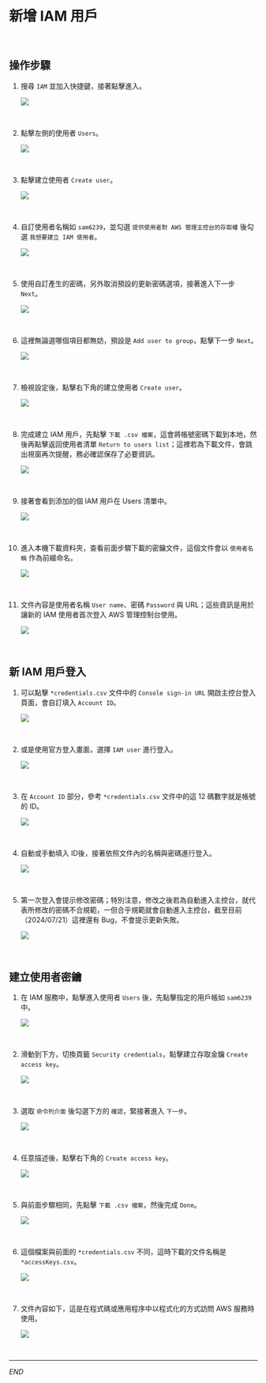 # 新增 IAM 用戶

<br>

## 操作步驟

1. 搜尋 `IAM` 並加入快捷鍵，接著點擊進入。

    ![](images/img_15.png)

<br>

2. 點擊左側的使用者 `Users`。

    ![](images/img_16.png)

<br>

3. 點擊建立使用者 `Create user`。

    ![](images/img_17.png)

<br>

4. 自訂使用者名稱如 `sam6239`，並勾選 `提供使用者對 AWS 管理主控台的存取權` 後勾選 `我想要建立 IAM 使用者`。

    ![](images/img_18.png)

<br>

5. 使用自訂產生的密碼，另外取消預設的更新密碼選項，接著進入下一步 `Next`。

    ![](images/img_19.png)

<br>

6. 這裡無論選哪個項目都無妨，預設是 `Add user to group`，點擊下一步 `Next`。

    ![](images/img_20.png)

<br>

7. 檢視設定後，點擊右下角的建立使用者 `Create user`。

    ![](images/img_21.png)

<br>

8. 完成建立 IAM 用戶，先點擊 `下載 .csv 檔案`，這會將帳號密碼下載到本地，然後再點擊返回使用者清單 `Return to users list`；這裡若為下載文件，會跳出視窗再次提醒，務必確認保存了必要資訊。

    ![](images/img_22.png)

<br>

9. 接著會看到添加的個 IAM 用戶在 Users 清單中。

    ![](images/img_23.png)

<br>

10. 進入本機下載資料夾，查看前面步驟下載的密鑰文件，這個文件會以 `使用者名稱` 作為前綴命名。

    ![](images/img_24.png)

<br>

11. 文件內容是使用者名稱 `User name`、密碼 `Password` 與 URL；這些資訊是用於讓新的 IAM 使用者首次登入 AWS 管理控制台使用。

    ![](images/img_25.png)

<br>

## 新 IAM 用戶登入

1. 可以點擊 `*credentials.csv` 文件中的 `Console sign-in URL` 開啟主控台登入頁面，會自訂填入 `Account ID`。

    ![](images/img_14.png)

<br>

2. 或是使用官方登入畫面，選擇 `IAM user` 進行登入。

    ![](images/img_56.png)

<br>

3. 在 `Account ID` 部分，參考 `*credentials.csv` 文件中的這 12 碼數字就是帳號的 ID。

    ![](images/img_53.png)

<br>

4. 自動或手動填入 ID後，接著依照文件內的名稱與密碼進行登入。

    ![](images/img_54.png)

<br>

5. 第一次登入會提示修改密碼；特別注意，修改之後若為自動進入主控台，就代表所修改的密碼不合規範，一但合乎規範就會自動進入主控台，截至目前（2024/07/21）這裡還有 Bug，不會提示更新失敗。

    ![](images/img_55.png)

<br>

## 建立使用者密鑰

1. 在 IAM 服務中，點擊進入使用者 `Users` 後，先點擊指定的用戶帳如 `sam6239` 中。

    ![](images/img_57.png)

<br>

2. 滑動到下方，切換頁籤 `Security credentials`，點擊建立存取金鑰 `Create access key`。

    ![](images/img_26.png)

<br>

3. 選取 `命令列介面` 後勾選下方的 `確認`，緊接著進入 `下一步`。

    ![](images/img_27.png)

<br>

4. 任意描述後，點擊右下角的 `Create access key`。

    ![](images/img_28.png)

<br>

5. 與前面步驟相同，先點擊 `下載 .csv 檔案`，然後完成 `Done`。

    ![](images/img_29.png)

<br>

6. 這個檔案與前面的 `*credentials.csv` 不同，這時下載的文件名稱是 `*accessKeys.csv`。

    ![](images/img_30.png)

<br>

7. 文件內容如下，這是在程式碼或應用程序中以程式化的方式訪問 AWS 服務時使用。

    ![](images/img_58.png)

<br>

___

_END_